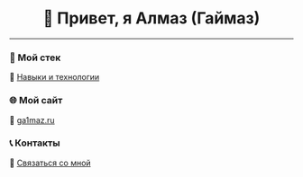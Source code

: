 <h1 align="center">👋 Привет, я Алмаз (Гаймаз)</h1>

---

### 🚀 Мой стек
🧠 [Навыки и технологии](https://ga1maz.ru/skills)

### 🌐 Мой сайт
🔗 [ga1maz.ru](https://ga1maz.ru/)

### 📞 Контакты
💬 [Связаться со мной](https://ga1maz.ru/contacts/)
